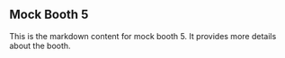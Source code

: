 ## Mock Booth 5

This is the markdown content for mock booth 5. It provides more details about the booth.